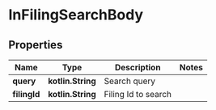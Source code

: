 
# InFilingSearchBody

## Properties
Name | Type | Description | Notes
------------ | ------------- | ------------- | -------------
**query** | **kotlin.String** | Search query | 
**filingId** | **kotlin.String** | Filing Id to search | 



